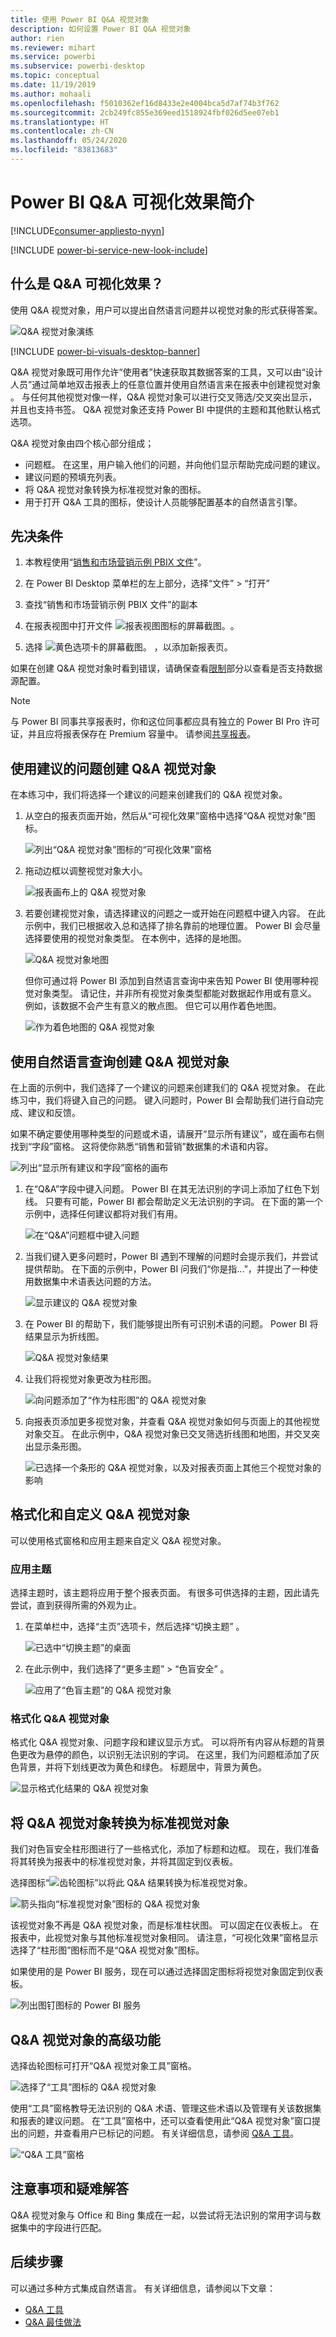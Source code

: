 ```yaml
---
title: 使用 Power BI Q&A 视觉对象
description: 如何设置 Power BI Q&A 视觉对象
author: rien
ms.reviewer: mihart
ms.service: powerbi
ms.subservice: powerbi-desktop
ms.topic: conceptual
ms.date: 11/19/2019
ms.author: mohaali
ms.openlocfilehash: f5010362ef16d8433e2e4004bca5d7af74b3f762
ms.sourcegitcommit: 2cb249fc855e369eed1518924fbf026d5ee07eb1
ms.translationtype: HT
ms.contentlocale: zh-CN
ms.lasthandoff: 05/24/2020
ms.locfileid: "83813683"
---
```

# <a name="introduction-to-power-bi-qa-visualizations"></a>Power BI Q&A 可视化效果简介

[!INCLUDE[consumer-appliesto-nyyn](../includes/consumer-appliesto-nyyn.md)]    

[!INCLUDE [power-bi-service-new-look-include](../includes/power-bi-service-new-look-include.md)]

## <a name="what-are-qa-visualizations"></a>什么是 Q&A 可视化效果？

使用 Q&A 视觉对象，用户可以提出自然语言问题并以视觉对象的形式获得答案。 

![Q&A 视觉对象演练](../natural-language/media/qna-visual-walkthrough.gif)

[!INCLUDE [power-bi-visuals-desktop-banner](../includes/power-bi-visuals-desktop-banner.md)]

Q&A 视觉对象既可用作允许“使用者”快速获取其数据答案的工具，又可以由“设计人员”通过简单地双击报表上的任意位置并使用自然语言来在报表中创建视觉对象 。 与任何其他视觉对像一样，Q&A 视觉对象可以进行交叉筛选/交叉突出显示，并且也支持书签。 Q&A 视觉对象还支持 Power BI 中提供的主题和其他默认格式选项。

Q&A 视觉对象由四个核心部分组成；

- 问题框。 在这里，用户输入他们的问题，并向他们显示帮助完成问题的建议。
- 建议问题的预填充列表。
- 将 Q&A 视觉对象转换为标准视觉对象的图标。 
- 用于打开 Q&A 工具的图标，使设计人员能够配置基本的自然语言引擎。

## <a name="prerequisites"></a>先决条件

1. 本教程使用“[销售和市场营销示例 PBIX 文件](https://download.microsoft.com/download/9/7/6/9767913A-29DB-40CF-8944-9AC2BC940C53/Sales%20and%20Marketing%20Sample%20PBIX.pbix)”。 

1. 在 Power BI Desktop 菜单栏的左上部分，选择“文件” > “打开” 
   
2. 查找“销售和市场营销示例 PBIX 文件”的副本

1. 在报表视图中打开文件 ![报表视图图标的屏幕截图。](media/power-bi-visualization-kpi/power-bi-report-view.png)。

1. 选择 ![黄色选项卡的屏幕截图。](media/power-bi-visualization-kpi/power-bi-yellow-tab.png) ，以添加新报表页。

如果在创建 Q&A 视觉对象时看到错误，请确保查看[限制](../natural-language/q-and-a-limitations.md)部分以查看是否支持数据源配置。    

> [!NOTE]
> 与 Power BI 同事共享报表时，你和这位同事都应具有独立的 Power BI Pro 许可证，并且应将报表保存在 Premium 容量中。 请参阅[共享报表](../collaborate-share/service-share-reports.md)。

## <a name="create-a-qa-visual-using-a-suggested-question"></a>使用建议的问题创建 Q&A 视觉对象
在本练习中，我们将选择一个建议的问题来创建我们的 Q&A 视觉对象。 

1. 从空白的报表页面开始，然后从“可视化效果”窗格中选择“Q&A 视觉对象”图标。

    ![列出“Q&A 视觉对象”图标的“可视化效果”窗格](media/power-bi-visualization-q-and-a/power-bi-icon.png)

2. 拖动边框以调整视觉对象大小。

    ![报表画布上的 Q&A 视觉对象](media/power-bi-visualization-q-and-a/power-bi-qna.png)

3. 若要创建视觉对象，请选择建议的问题之一或开始在问题框中键入内容。 在此示例中，我们已根据收入总和选择了排名靠前的地理位置。 Power BI 会尽量选择要使用的视觉对象类型。 在本例中，选择的是地图。

    ![Q&A 视觉对象地图](media/power-bi-visualization-q-and-a/power-bi-map.png)

    但你可通过将 Power BI 添加到自然语言查询中来告知 Power BI 使用哪种视觉对象类型。 请记住，并非所有视觉对象类型都能对数据起作用或有意义。 例如，该数据不会产生有意义的散点图。 但它可以用作着色地图。

    ![作为着色地图的 Q&A 视觉对象](media/power-bi-visualization-q-and-a/power-bi-specify-map.png)

## <a name="create-a-qa-visual-using-a-natural-language-query"></a>使用自然语言查询创建 Q&A 视觉对象
在上面的示例中，我们选择了一个建议的问题来创建我们的 Q&A 视觉对象。  在此练习中，我们将键入自己的问题。 键入问题时，Power BI 会帮助我们进行自动完成、建议和反馈。

如果不确定要使用哪种类型的问题或术语，请展开“显示所有建议”，或在画布右侧找到“字段”窗格。 这将使你熟悉“销售和营销”数据集的术语和内容。

![列出“显示所有建议和字段”窗格的画布](media/power-bi-visualization-q-and-a/power-bi-terminology.png)


1. 在“Q&A”字段中键入问题。 Power BI 在其无法识别的字词上添加了红色下划线。 只要有可能，Power BI 都会帮助定义无法识别的字词。  在下面的第一个示例中，选择任何建议都将对我们有用。  

    ![在“Q&A”问题框中键入问题](media/power-bi-visualization-q-and-a/power-bi-red-suggest.png)

2. 当我们键入更多问题时，Power BI 遇到不理解的问题时会提示我们，并尝试提供帮助。 在下面的示例中，Power BI 问我们“你是指...”，并提出了一种使用数据集中术语表达问题的方法。 

    ![显示建议的 Q&A 视觉对象](media/power-bi-visualization-q-and-a/power-bi-define.png)

5. 在 Power BI 的帮助下，我们能够提出所有可识别术语的问题。 Power BI 将结果显示为折线图。 

    ![Q&A 视觉对象结果](media/power-bi-visualization-q-and-a/power-bi-type.png)


6. 让我们将视觉对象更改为柱形图。 

    ![向问题添加了“作为柱形图”的 Q&A 视觉对象](media/power-bi-visualization-q-and-a/power-bi-specify-visual.png)

7.  向报表页添加更多视觉对象，并查看 Q&A 视觉对象如何与页面上的其他视觉对象交互。 在此示例中，Q&A 视觉对象已交叉筛选折线图和地图，并交叉突出显示条形图。

    ![已选择一个条形的 Q&A 视觉对象，以及对报表页面上其他三个视觉对象的影响](media/power-bi-visualization-q-and-a/power-bi-filters.png)

## <a name="format-and-customize-the-qa-visual"></a>格式化和自定义 Q&A 视觉对象
可以使用格式窗格和应用主题来自定义 Q&A 视觉对象。 

### <a name="apply-a-theme"></a>应用主题
选择主题时，该主题将应用于整个报表页面。 有很多可供选择的主题，因此请先尝试，直到获得所需的外观为止。 

1. 在菜单栏中，选择“主页”选项卡，然后选择“切换主题” 。 

    ![已选中“切换主题”的桌面](media/power-bi-visualization-q-and-a/power-bi-themes.png)

    
    
2. 在此示例中，我们选择了“更多主题” > “色盲安全” 。

    ![应用了“色盲主题”的 Q&A 视觉对象](media/power-bi-visualization-q-and-a/power-bi-color-blind.png)

### <a name="format-the-qa-visual"></a>格式化 Q&A 视觉对象
格式化 Q&A 视觉对象、问题字段和建议显示方式。 可以将所有内容从标题的背景色更改为悬停的颜色，以识别无法识别的字词。 在这里，我们为问题框添加了灰色背景，并将下划线更改为黄色和绿色。 标题居中，背景为黄色。 

![显示格式化结果的 Q&A 视觉对象](media/power-bi-visualization-q-and-a/power-bi-q-and-a-format.png)

## <a name="convert-your-qa-visual-into-a-standard-visual"></a>将 Q&A 视觉对象转换为标准视觉对象
我们对色盲安全柱形图进行了一些格式化，添加了标题和边框。 现在，我们准备将其转换为报表中的标准视觉对象，并将其固定到仪表板。

选择图标“![齿轮图标](media/power-bi-visualization-q-and-a/power-bi-convert-icon.png)”以将此 Q&A 结果转换为标准视觉对象。

![箭头指向“标准视觉对象”图标的 Q&A 视觉对象](media/power-bi-visualization-q-and-a/power-bi-visual-convert.png)

该视觉对象不再是 Q&A 视觉对象，而是标准柱状图。 可以固定在仪表板上。 在报表中，此视觉对象与其他标准视觉对象相同。 请注意，“可视化效果”窗格显示选择了“柱形图”图标而不是“Q&A 视觉对象”图标。

如果使用的是 Power BI 服务，现在可以通过选择固定图标将视觉对象固定到仪表板。 


![列出图钉图标的 Power BI 服务](media/power-bi-visualization-q-and-a/power-bi-pin.png)


## <a name="advanced-features-of-the-qa-visual"></a>Q&A 视觉对象的高级功能
选择齿轮图标可打开“Q&A 视觉对象工具”窗格。 

![选择了“工具”图标的 Q&A 视觉对象](media/power-bi-visualization-q-and-a/power-bi-q-and-a-tooling.png)

使用“工具”窗格教导无法识别的 Q&A 术语、管理这些术语以及管理有关该数据集和报表的建议问题。 在“工具”窗格中，还可以查看使用此“Q&A 视觉对象”窗口提出的问题，并查看用户已标记的问题。 有关详细信息，请参阅 [Q&A 工具](../natural-language/q-and-a-tooling-intro.md)。

![“Q&A 工具”窗格](media/power-bi-visualization-q-and-a/power-bi-q-and-a-tooling-pane.png)

## <a name="considerations-and-troubleshooting"></a>注意事项和疑难解答
Q&A 视觉对象与 Office 和 Bing 集成在一起，以尝试将无法识别的常用字词与数据集中的字段进行匹配。  

## <a name="next-steps"></a>后续步骤

可以通过多种方式集成自然语言。 有关详细信息，请参阅以下文章：

* [Q&A 工具](../natural-language/q-and-a-tooling-intro.md)
* [Q&A 最佳做法](../natural-language/q-and-a-best-practices.md)
